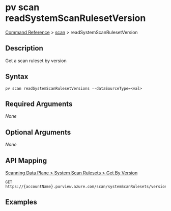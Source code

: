 # pv scan readSystemScanRulesetVersion
[Command Reference](../../../README.md#command-reference) > [scan](./main.md) > readSystemScanRulesetVersion

## Description
Get a scan ruleset by version

## Syntax
```
pv scan readSystemScanRulesetVersions --dataSourceType=<val>
```

## Required Arguments
*None*

## Optional Arguments
*None*

## API Mapping
[Scanning Data Plane > System Scan Rulesets > Get By Version](https://docs.microsoft.com/en-us/rest/api/purview/scanningdataplane/system-scan-rulesets/get-by-version)
```
GET https://{accountName}.purview.azure.com/scan/systemScanRulesets/versions/{version}
```

## Examples
```powershell

```